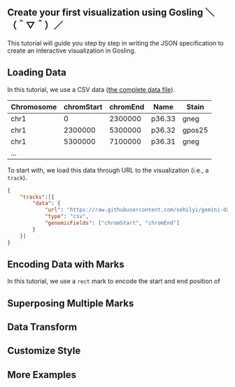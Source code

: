## Create your first visualization using Gosling ＼（＾▽＾）／

This tutorial will guide you step by step in writing the JSON specification to create an interactive visualization in Gosling.

## Loading Data
In this tutorial, we use a CSV data ([the complete data file](https://raw.githubusercontent.com/sehilyi/gemini-datasets/master/data/UCSC.HG38.Human.CytoBandIdeogram.csv)).


|Chromosome|chromStart|chromEnd|Name|Stain|
|---|---|---|---|--|
|chr1|0|2300000|p36.33|gneg|
|chr1|2300000|5300000|p36.32|gpos25|
|chr1|5300000|7100000|p36.31|gneg|
|...|


To start with, we load this data through URL to the visualization (i.e., a `track`).
```json
{
    "tracks":[{
        "data": {
            "url": "https://raw.githubusercontent.com/sehilyi/gemini-datasets/master/data/UCSC.HG38.Human.CytoBandIdeogram.csv",
            "type": "csv",
            "genomicFields": ["chromStart", "chromEnd"]
        }
    }]
}
```

## Encoding Data with Marks
In this tutorial, we use a `rect` mark to encode the start and end position of 

## Superposing Multiple Marks

## Data Transform

## Customize Style

## More Examples